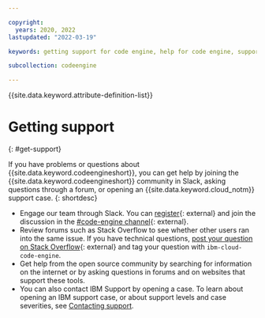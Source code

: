 ```yaml
---

copyright:
  years: 2020, 2022
lastupdated: "2022-03-19"

keywords: getting support for code engine, help for code engine, support for code engine, errors in code engine, slack for code engine, getting support

subcollection: codeengine

---
```


{{site.data.keyword.attribute-definition-list}}

# Getting support
{: #get-support}

If you have problems or questions about {{site.data.keyword.codeengineshort}}, you can get help by joining the {{site.data.keyword.codeengineshort}} community in Slack, asking questions through a forum, or opening an {{site.data.keyword.cloud_notm}} support case.
{: shortdesc}

* Engage our team through Slack. You can [register](https://cloud.ibm.com/kubernetes/slack){: external} and join the discussion in the [#code-engine channel](https://ibm-cloud-success.slack.com){: external}. 
* Review forums such as Stack Overflow to see whether other users ran into the same issue. If you have technical questions, [post your question on Stack Overflow](https://stackoverflow.com/questions/tagged/ibm-cloud-code-engine){: external} and tag your question with `ibm-cloud-code-engine`.
* Get help from the open source community by searching for information on the internet or by asking questions in forums and on websites that support these tools.  
* You can also contact IBM Support by opening a case. To learn about opening an IBM support case, or about support levels and case severities, see [Contacting support](/docs/get-support). 


